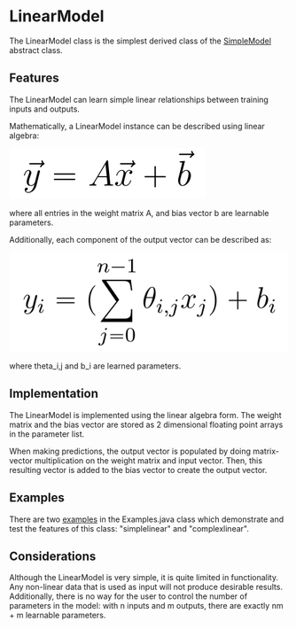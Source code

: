 # LinearModel

The LinearModel class is the simplest derived class of the  [SimpleModel](SimpleModel.md) abstract class.

## Features

The LinearModel can learn simple linear relationships between training inputs and outputs.

Mathematically, a LinearModel instance can be described using linear algebra:

![LinearModel equation 1](images/linearmodel_equation1.png)

where all entries in the weight matrix A, and bias vector b are learnable parameters.

Additionally, each component of the output vector can be described as:

![LinearModel equation 2](images/linearmodel_equation2.png)

where theta_i,j and b_i are learned parameters.

## Implementation

The LinearModel is implemented using the linear algebra form. The weight matrix and the bias vector are stored as 2 dimensional floating point arrays in the parameter list.

When making predictions, the output vector is populated by doing matrix-vector multiplication on the weight matrix and input vector. Then, this resulting vector is added to the bias vector to create the output vector.

## Examples

There are two [examples](Examples.md) in the Examples.java class which demonstrate and test the features of this class: "simplelinear" and "complexlinear".

## Considerations

Although the LinearModel is very simple, it is quite limited in functionality. Any non-linear data that is used as input will not produce desirable results. Additionally, there is no way for the user to control the number of parameters in the model: with n inputs and m outputs, there are exactly nm + m learnable parameters.
